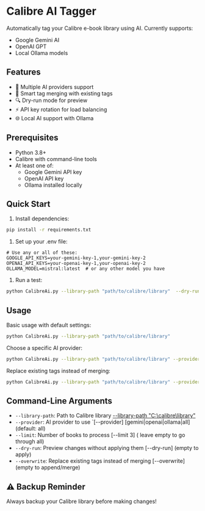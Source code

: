 # Calibre AI Tagger

Automatically tag your Calibre e-book library using AI. Currently supports:

- Google Gemini AI
- OpenAI GPT
- Local Ollama models

## Features

- 🤖 Multiple AI providers support
- 🔄 Smart tag merging with existing tags
- 🔍 Dry-run mode for preview
- ⚡ API key rotation for load balancing
- 🌐 Local AI support with Ollama

## Prerequisites

- Python 3.8+
- Calibre with command-line tools
- At least one of:
  - Google Gemini API key
  - OpenAI API key
  - Ollama installed locally

## Quick Start

1. Install dependencies:

```bash
pip install -r requirements.txt
```

1. Set up your .env file:

```env
# Use any or all of these:
GOOGLE_API_KEYS=your-gemini-key-1,your-gemini-key-2
OPENAI_API_KEYS=your-openai-key-1,your-openai-key-2
OLLAMA_MODEL=mistral:latest  # or any other model you have
```

1. Run a test:

```bash
python CalibreAi.py --library-path "path/to/calibre/library"  --dry-run --limit 3 --dry-run
```

## Usage

Basic usage with default settings:

```bash
python CalibreAi.py --library-path "path/to/calibre/library" 
```

Choose a specific AI provider:

```bash
python CalibreAi.py --library-path "path/to/calibre/library" --provider [gemini|openai|ollama]
```

Replace existing tags instead of merging:

```bash
python CalibreAi.py --library-path "path/to/calibre/library" --provider ollama --overwrite
```

## Command-Line Arguments

- `--library-path`: Path to Calibre library [--library-path "C:\calibre\library"](required)
- `--provider`: AI provider to use `[--provider] [gemini|openai|ollama|all] (default: all)
- `--limit`: Number of books to process [--limit 3] ( leave empty to go through all)
- `--dry-run`: Preview changes without applying them [--dry-run] (empty to apply)
- `--overwrite`: Replace existing tags instead of merging [--overwrite] (empty to append/merge)

## ⚠️ Backup Reminder

Always backup your Calibre library before making changes!

